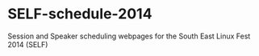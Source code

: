 SELF-schedule-2014
==================

Session and Speaker scheduling webpages for the South East Linux Fest 2014 (SELF)
